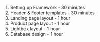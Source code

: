 1. Setting up Framework      - 30 minutes
2. Header & Footer templates - 30 minutes
3. Landing page layout       - 1 hour
4. Product page layout       - 1 hour
5. Lightbox layout           - 1 hour
6. Database design           - 1 hour
